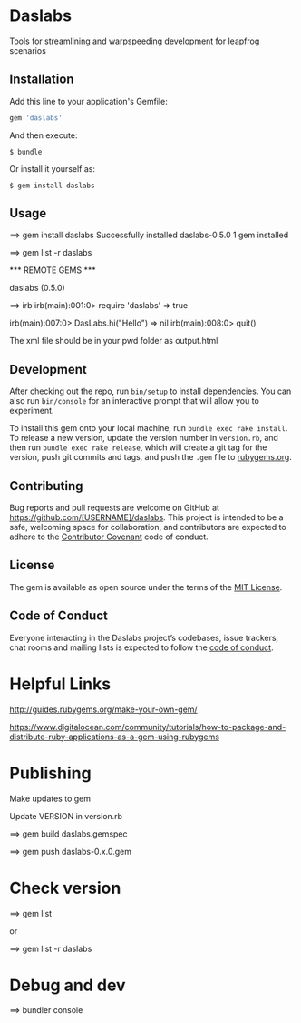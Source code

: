 # Daslabs
Tools for streamlining and warpspeeding development for leapfrog scenarios

## Installation

Add this line to your application's Gemfile:

```ruby
gem 'daslabs'
```

And then execute:

    $ bundle

Or install it yourself as:

    $ gem install daslabs

## Usage

==> gem install daslabs
Successfully installed daslabs-0.5.0
1 gem installed

==> gem list -r daslabs



*** REMOTE GEMS ***

daslabs (0.5.0)

==> irb
irb(main):001:0> require 'daslabs'
=> true


irb(main):007:0> DasLabs.hi("Hello")
=> nil
irb(main):008:0> quit()


The xml file should be in your pwd folder as output.html

## Development

After checking out the repo, run `bin/setup` to install dependencies. You can also run `bin/console` for an interactive prompt that will allow you to experiment.

To install this gem onto your local machine, run `bundle exec rake install`. To release a new version, update the version number in `version.rb`, and then run `bundle exec rake release`, which will create a git tag for the version, push git commits and tags, and push the `.gem` file to [rubygems.org](https://rubygems.org).

## Contributing

Bug reports and pull requests are welcome on GitHub at https://github.com/[USERNAME]/daslabs. This project is intended to be a safe, welcoming space for collaboration, and contributors are expected to adhere to the [Contributor Covenant](http://contributor-covenant.org) code of conduct.

## License

The gem is available as open source under the terms of the [MIT License](https://opensource.org/licenses/MIT).

## Code of Conduct

Everyone interacting in the Daslabs project’s codebases, issue trackers, chat rooms and mailing lists is expected to follow the [code of conduct](https://github.com/[USERNAME]/daslabs/blob/master/CODE_OF_CONDUCT.md).

# Helpful Links

http://guides.rubygems.org/make-your-own-gem/

https://www.digitalocean.com/community/tutorials/how-to-package-and-distribute-ruby-applications-as-a-gem-using-rubygems

# Publishing

Make updates to gem

Update VERSION in version.rb

==> gem build daslabs.gemspec

==> gem push daslabs-0.x.0.gem


# Check version

==> gem list

or

==> gem list -r daslabs

# Debug and dev

==> bundler console
